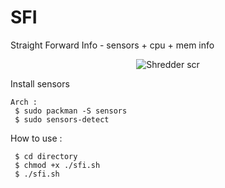 # SFI
Straight Forward Info - sensors + cpu + mem info

<p align="center">
  <img src="https://raw.githubusercontent.com/Damian-arm/SFI/main/SFI.jpg" alt="Shredder scr"/>
</p>

Install sensors
 
    Arch :
     $ sudo packman -S sensors
     $ sudo sensors-detect

How to use :

     $ cd directory
     $ chmod +x ./sfi.sh
     $ ./sfi.sh

